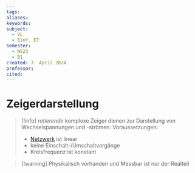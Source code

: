 ```yaml
---
tags: 
aliases: 
keywords: 
subject:
  - VL
  - Einf. ET
semester:
  - WS23
  - B1
created: 7. April 2024
professor: 
cited:
---
```

 

# Zeigerdarstellung

> [!info] *rotierende* komplexe Zeiger dienen zur Darstellung von Wechselspannungen und -strömen.
> Voraussetzungen:
> - [Netzwerk](Schaltungsanalyse.md) ist linear
> - keine Einschalt-/Umschaltvorgänge
> - Kreisfrequenz ist konstant

> [!warning] Physikalisch vorhanden und Messbar ist nur der Realteil
